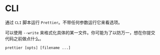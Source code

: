 # CLI

通过 `CLI` 脚本运行 `Prettier`。不带任何参数运行它来看选项。

可以使用 `--write` 来格式化具体的某一文件。你可能为了以防万一，想在你提交代码之前做点什么。

```shell
prettier [opts] [filename ...]
```

